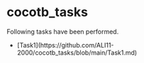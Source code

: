 # cocotb_tasks
Following tasks have been performed.
<ul>
  <li>[Task1](https://github.com/ALI11-2000/cocotb_tasks/blob/main/Task1.md)</li>
 </ul>
